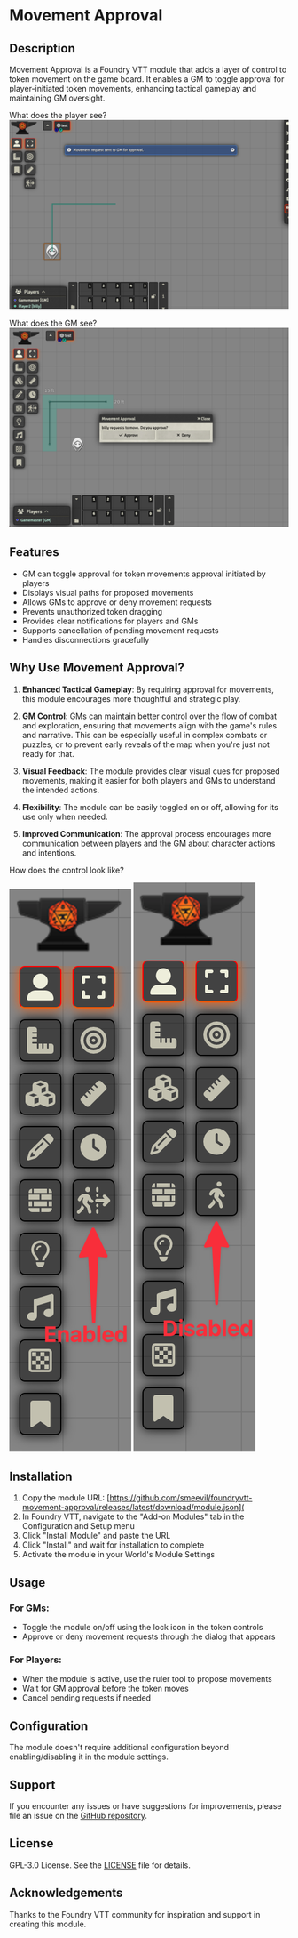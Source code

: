 # Movement Approval

## Description

Movement Approval is a Foundry VTT module that adds a layer of control to token movement on the game board. It enables
a GM to toggle approval for player-initiated token movements, enhancing tactical gameplay and maintaining GM oversight.

What does the player see?
![player perspective](images/player_perspective.png)

What does the GM see?
![gm perspective](images/gm_perspective.png)

## Features

- GM can toggle approval for token movements approval initiated by players
- Displays visual paths for proposed movements
- Allows GMs to approve or deny movement requests
- Prevents unauthorized token dragging
- Provides clear notifications for players and GMs
- Supports cancellation of pending movement requests
- Handles disconnections gracefully

## Why Use Movement Approval?

1. **Enhanced Tactical Gameplay**: By requiring approval for movements, this module encourages more thoughtful and
   strategic play.

2. **GM Control**: GMs can maintain better control over the flow of combat and exploration, ensuring that movements
   align with the game's rules and narrative. This can be especially useful in complex combats or puzzles, or to prevent
   early reveals of the map when you're just not ready for that.

3. **Visual Feedback**: The module provides clear visual cues for proposed movements, making it easier for both players
   and GMs to understand the intended actions.

4. **Flexibility**: The module can be easily toggled on or off, allowing for its use only when needed.

5. **Improved Communication**: The approval process encourages more communication between players and the GM about
   character actions and intentions.

How does the control look like?

![gm perspective](images/enabled.png)
![gm perspective](images/disabled.png)

## Installation

1. Copy the module URL: [https://github.com/smeevil/foundryvtt-movement-approval/releases/latest/download/module.json](
2. In Foundry VTT, navigate to the "Add-on Modules" tab in the Configuration and Setup menu
3. Click "Install Module" and paste the URL
4. Click "Install" and wait for installation to complete
5. Activate the module in your World's Module Settings

## Usage

### For GMs:

- Toggle the module on/off using the lock icon in the token controls
- Approve or deny movement requests through the dialog that appears

### For Players:

- When the module is active, use the ruler tool to propose movements
- Wait for GM approval before the token moves
- Cancel pending requests if needed

## Configuration

The module doesn't require additional configuration beyond enabling/disabling it in the module settings.

## Support

If you encounter any issues or have suggestions for improvements, please file an issue on
the [GitHub repository](https://github.com/smeevil/foundryvtt-movement-approval).

## License

GPL-3.0 License. See the [LICENSE](LICENSE) file for details.

## Acknowledgements

Thanks to the Foundry VTT community for inspiration and support in creating this module.
